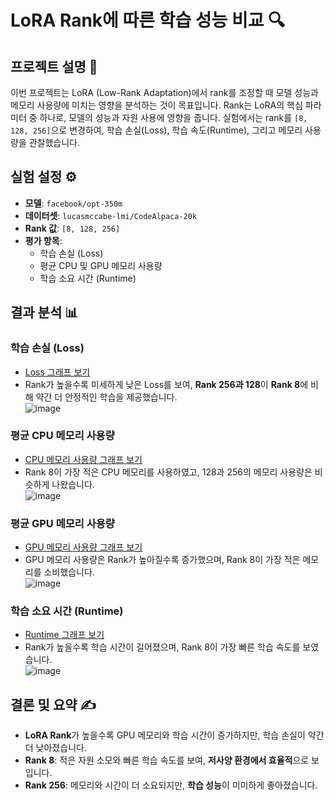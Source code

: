 # LoRA Rank에 따른 학습 성능 비교 🔍

## 프로젝트 설명 🎯

이번 프로젝트는 LoRA (Low-Rank Adaptation)에서 rank를 조정할 때 모델 성능과 메모리 사용량에 미치는 영향을 분석하는 것이 목표입니다. Rank는 LoRA의 핵심 파라미터 중 하나로, 모델의 성능과 자원 사용에 영향을 줍니다. 실험에서는 rank를 `[8, 128, 256]`으로 변경하여, 학습 손실(Loss), 학습 속도(Runtime), 그리고 메모리 사용량을 관찰했습니다.

## 실험 설정 ⚙️

- **모델**: `facebook/opt-350m`
- **데이터셋**: `lucasmccabe-lmi/CodeAlpaca-20k`
- **Rank 값**: `[8, 128, 256]`
- **평가 항목**:
  - 학습 손실 (Loss)
  - 평균 CPU 및 GPU 메모리 사용량
  - 학습 소요 시간 (Runtime)

## 결과 분석 📊

### 학습 손실 (Loss)
- [Loss 그래프 보기](https://api.wandb.ai/links/wrtyu0603-illinois-institute-of-technology/630d7aty)
- Rank가 높을수록 미세하게 낮은 Loss를 보여, **Rank 256과 128**이 **Rank 8**에 비해 약간 더 안정적인 학습을 제공했습니다.  
![image](https://github.com/user-attachments/assets/22d497ff-820f-4f3a-a7ea-8786e425d0d0)

### 평균 CPU 메모리 사용량
- [CPU 메모리 사용량 그래프 보기](https://api.wandb.ai/links/wrtyu0603-illinois-institute-of-technology/1ocbxayx)
- Rank 8이 가장 적은 CPU 메모리를 사용하였고, 128과 256의 메모리 사용량은 비슷하게 나왔습니다.  
![image](https://github.com/user-attachments/assets/9d986edb-db66-43d2-ba34-d1c93004be6c)

### 평균 GPU 메모리 사용량
- [GPU 메모리 사용량 그래프 보기](https://api.wandb.ai/links/wrtyu0603-illinois-institute-of-technology/wyhl2pom)
- GPU 메모리 사용량은 Rank가 높아질수록 증가했으며, Rank 8이 가장 적은 메모리를 소비했습니다.  
![image](https://github.com/user-attachments/assets/33b51050-f861-4935-8b91-f3e13d128d53)

### 학습 소요 시간 (Runtime)
- [Runtime 그래프 보기](https://api.wandb.ai/links/wrtyu0603-illinois-institute-of-technology/m2u59eri)
- Rank가 높을수록 학습 시간이 길어졌으며, Rank 8이 가장 빠른 학습 속도를 보였습니다.  
![image](https://github.com/user-attachments/assets/09d26c9b-5304-4599-a340-58ff51352011)

## 결론 및 요약 ✍️

- **LoRA Rank**가 높을수록 GPU 메모리와 학습 시간이 증가하지만, 학습 손실이 약간 더 낮아졌습니다.
- **Rank 8**: 적은 자원 소모와 빠른 학습 속도를 보여, **저사양 환경에서 효율적**으로 보입니다.
- **Rank 256**: 메모리와 시간이 더 소요되지만, **학습 성능**이 미미하게 좋아졌습니다.
